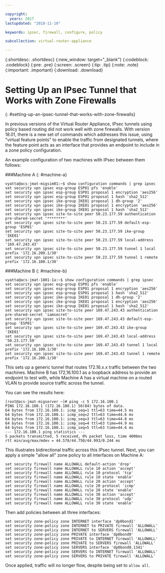 ```yaml
---

copyright:
  years: 2017
lastupdated: "2018-11-10"

keywords: ipsec, firewall, configure, policy

subcollection: virtual-router-appliance

---
```


{:shortdesc: .shortdesc}
{:new_window: target="_blank"}
{:codeblock: .codeblock}
{:pre: .pre}
{:screen: .screen}
{:tip: .tip}
{:note: .note}
{:important: .important}
{:download: .download}

# Setting Up an IPsec Tunnel that Works with Zone Firewalls
{: #setting-up-an-ipsec-tunnel-that-works-with-zone-firewalls}

In previous versions of the Virtual Router Appliance, IPsec tunnels using policy based routing did not work well with zone firewalls. With version 18.01, there is a new set of commands which addresses this issue, using "virtual feature points" to enable the traffic from designated tunnels, where the feature point acts as an interface that provides an endpoint to include in a zone policy configuration.

An example configuration of two machines with IPsec between them follows:

###Machine A
{: #machine-a}

```
vyatta@acs-jmat-migsim01:~$ show configuration commands | grep ipsec
set security vpn ipsec esp-group ESP01 pfs 'enable'
set security vpn ipsec esp-group ESP01 proposal 1 encryption 'aes256'
set security vpn ipsec esp-group ESP01 proposal 1 hash 'sha2_512'
set security vpn ipsec ike-group IKE01 proposal 1 dh-group '2'
set security vpn ipsec ike-group IKE01 proposal 1 encryption 'aes256'
set security vpn ipsec ike-group IKE01 proposal 1 hash 'sha2_512'
set security vpn ipsec site-to-site peer 50.23.177.59 authentication pre-shared-secret '********'
set security vpn ipsec site-to-site peer 50.23.177.59 default-esp-group 'ESP01'
set security vpn ipsec site-to-site peer 50.23.177.59 ike-group 'IKE01'
set security vpn ipsec site-to-site peer 50.23.177.59 local-address '169.47.243.43'
set security vpn ipsec site-to-site peer 50.23.177.59 tunnel 1 local prefix '172.16.200.1/30'
set security vpn ipsec site-to-site peer 50.23.177.59 tunnel 1 remote prefix '172.16.100.1/30'
```

###Machine B
{: #machine-b}

```
vyatta@acs-jmat-1801-1a:~$ show configuration commands | grep ipsec
set security vpn ipsec esp-group ESP01 pfs 'enable'
set security vpn ipsec esp-group ESP01 proposal 1 encryption 'aes256'
set security vpn ipsec esp-group ESP01 proposal 1 hash 'sha2_512'
set security vpn ipsec ike-group IKE01 proposal 1 dh-group '2'
set security vpn ipsec ike-group IKE01 proposal 1 encryption 'aes256'
set security vpn ipsec ike-group IKE01 proposal 1 hash 'sha2_512'
set security vpn ipsec site-to-site peer 169.47.243.43 authentication pre-shared-secret 'iamsecret'
set security vpn ipsec site-to-site peer 169.47.243.43 default-esp-group 'ESP01'
set security vpn ipsec site-to-site peer 169.47.243.43 ike-group 'IKE01'
set security vpn ipsec site-to-site peer 169.47.243.43 local-address '50.23.177.59'
set security vpn ipsec site-to-site peer 169.47.243.43 tunnel 1 local prefix '172.16.100.1/30'
set security vpn ipsec site-to-site peer 169.47.243.43 tunnel 1 remote prefix '172.16.200.1/30'
```

This sets up a generic tunnel that routes 172.16.x.x traffic between the two machines. Machine B has 172,16.100.1 as a loopback address to provide an endpoint to test with, while Machine A has a virtual machine on a routed VLAN to provide source traffic across the tunnel.

You can see the results here:

```
[root@acs-jmat-migserver ~]# ping -c 5 172.16.100.1
PING 172.16.100.1 (172.16.100.1) 56(84) bytes of data.
64 bytes from 172.16.100.1: icmp_seq=1 ttl=63 time=44.5 ms
64 bytes from 172.16.100.1: icmp_seq=2 ttl=63 time=44.6 ms
64 bytes from 172.16.100.1: icmp_seq=3 ttl=63 time=44.8 ms
64 bytes from 172.16.100.1: icmp_seq=4 ttl=63 time=44.9 ms
64 bytes from 172.16.100.1: icmp_seq=5 ttl=63 time=44.6 ms
--- 172.16.100.1 ping statistics ---
5 packets transmitted, 5 received, 0% packet loss, time 4006ms
rtt min/avg/max/mdev = 44.578/44.750/44.993/0.244 ms
```

This illustrates bidirectional traffic across this IPsec tunnel. Next, you can apply a simple "allow all" zone policy to all interfaces on Machine A:

```
set security firewall name ALLOWALL default-action 'drop'
set security firewall name ALLOWALL rule 10 action 'accept'
set security firewall name ALLOWALL rule 10 protocol 'tcp'
set security firewall name ALLOWALL rule 10 state 'enable'
set security firewall name ALLOWALL rule 20 action 'accept'
set security firewall name ALLOWALL rule 20 protocol 'icmp'
set security firewall name ALLOWALL rule 20 state 'enable'
set security firewall name ALLOWALL rule 30 action 'accept'
set security firewall name ALLOWALL rule 30 protocol 'udp'
set security firewall name ALLOWALL rule 30 state 'enable'
```

Then add policies between all three interfaces:

```
set security zone-policy zone INTERNET interface 'dp0bond1'
set security zone-policy zone INTERNET to PRIVATE firewall 'ALLOWALL'
set security zone-policy zone INTERNET to SERVERS firewall 'ALLOWALL'
set security zone-policy zone PRIVATE interface 'dp0bond0'
set security zone-policy zone PRIVATE to INTERNET firewall 'ALLOWALL'
set security zone-policy zone PRIVATE to SERVERS firewall 'ALLOWALL'
set security zone-policy zone SERVERS interface 'dp0bond0.1341'
set security zone-policy zone SERVERS to INTERNET firewall 'ALLOWALL'
set security zone-policy zone SERVERS to PRIVATE firewall 'ALLOWALL'
```

Once applied, traffic will no longer flow, despite being set to `allow all`.
